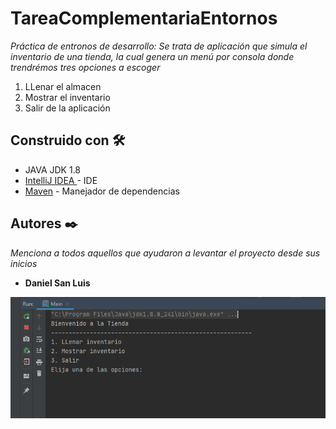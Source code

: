 # TareaComplementariaEntornos

_Práctica de entronos de desarrollo: Se trata de aplicación que simula el inventario de una tienda, 
la cual genera un menú por consola donde trendrémos tres opciones a escoger_
1) LLenar el almacen
2) Mostrar el inventario
3) Salir de la aplicación


## Construido con 🛠️

* JAVA JDK 1.8
* [IntelliJ IDEA ](https://www.jetbrains.com/es-es/idea/) - IDE
* [Maven](https://maven.apache.org/) - Manejador de dependencias



## Autores ✒️

_Menciona a todos aquellos que ayudaron a levantar el proyecto desde sus inicios_

* **Daniel San Luis** 

![alt text](https://github.com/DanielSan1990/TareaComplementariaEntornos/blob/master/Captura_1.PNG)
